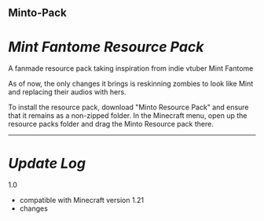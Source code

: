 ## Minto-Pack
# _Mint Fantome Resource Pack_

A fanmade resource pack taking inspiration from indie vtuber Mint Fantome

As of now, the only changes it brings is reskinning zombies to look like Mint and replacing their audios with hers.

To install the resource pack, download "Minto Resource Pack" and ensure that it remains as a non-zipped folder. In the Minecraft menu, open up the resource packs folder and drag the Minto Resource pack there.


------------------------------------------------------

# _Update Log_
1.0
- compatible with Minecraft version 1.21
- changes
